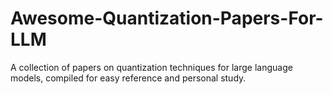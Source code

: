 # Awesome-Quantization-Papers-For-LLM
A collection of papers on quantization techniques for large language models, compiled for easy reference and personal study.
